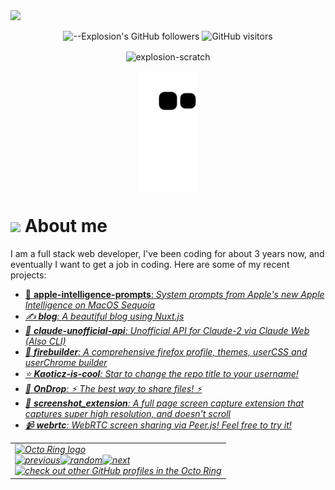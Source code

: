 <picture>
  <source media="(prefers-color-scheme: dark)" srcset="https://user-images.githubusercontent.com/61319150/169753065-1659a66c-faf9-4e8f-b065-b42205df4952.png">
  <img src="https://user-images.githubusercontent.com/61319150/169753029-4ebc7808-4c64-4203-a880-02b38084cca4.png">
</picture>

<div align=center>

![--Explosion's GitHub followers](https://img.shields.io/github/followers/Explosion-Scratch?color=00bbbb&style=for-the-badge&logo=github&logoColor=fff)
![GitHub visitors](https://visitor-badge-reloaded.herokuapp.com/badge?page_id=explosion-scratch.visitor.badge.reloaded&color=00bbbb&style=for-the-badge&logo=github)

</div>

<p align=center><img align="center" src="https://github-readme-streak-stats.herokuapp.com/?user=explosion-scratch&" alt="explosion-scratch" /></p>
<p align=center><img align="center" src="https://raw.githubusercontent.com/Explosion-Scratch/Explosion-scratch/a407529eda6cf7c81265dae00a6eab19d1597632/github-contribution-grid-snake.svg" /></p>

<h1><img src="https://api.iconify.design/noto-v1:beaming-face-with-smiling-eyes.svg" width="25ch"> About me</h1>
  <p>I am a full stack web developer, I've been coding for about 3 years now, and eventually I want to get a job in coding. Here are some of my recent projects:</p>

<ul>
  <!-- START -->	
<li><a href="https://github.com/Explosion-Scratch/apple-intelligence-prompts">🍎 <b>apple-intelligence-prompts</b>: <i>System prompts from Apple's new Apple Intelligence on MacOS Sequoia<i></a></li>	
<li><a href="https://github.com/Explosion-Scratch/blog">✍️ <b>blog</b>: <i>A beautiful blog using Nuxt.js<i></a></li>	
<li><a href="https://github.com/Explosion-Scratch/claude-unofficial-api">🤖 <b>claude-unofficial-api</b>: <i>Unofficial API for Claude-2 via Claude Web (Also CLI)<i></a></li>	
<li><a href="https://github.com/Explosion-Scratch/firebuilder">🦊 <b>firebuilder</b>: <i>A comprehensive firefox profile, themes, userCSS and userChrome builder<i></a></li>	
<li><a href="https://github.com/Explosion-Scratch/Kaoticz-is-cool">⭐️ <b>Kaoticz-is-cool</b>: <i>Star to change the repo title to your username!<i></a></li>	
<li><a href="https://github.com/Explosion-Scratch/OnDrop">📁 <b>OnDrop</b>: <i>⚡ The best way to share files! ⚡<i></a></li>	
<li><a href="https://github.com/Explosion-Scratch/screenshot_extension">📸 <b>screenshot_extension</b>: <i>A full page screen capture extension that captures super high resolution, and doesn't scroll<i></a></li>	
<li><a href="https://github.com/Explosion-Scratch/webrtc">📹 <b>webrtc</b>: <i>WebRTC screen sharing via Peer.js! Feel free to try it!<i></a></li>	
<!-- END -->
</ul>

<table><tbody><tr><td><a href="https://octo-ring.com/"><img src="https://octo-ring.com/static/img/widget/top.png" width="99%" alt="Octo Ring logo" align="top"></a><br><a href="https://octo-ring.com/p/Explosion-Scratch/prev"><img src="https://octo-ring.com/static/img/widget/prev.png" width="33%" alt="previous" align="top" title="previous profile"></a><a href="https://octo-ring.com/p/Explosion-Scratch/random"><img src="https://octo-ring.com/static/img/widget/random.png" width="33%" alt="random" align="top" title="random profile"></a><a href="https://octo-ring.com/p/Explosion-Scratch/next"><img src="https://octo-ring.com/static/img/widget/next.png" width="33%" alt="next" align="top" title="next profile"></a><br><a href="https://octo-ring.com/"><img src="https://octo-ring.com/static/img/widget/bottom.png" width="99%" alt="check out other GitHub profiles in the Octo Ring" align="top"></a></td></tr></tbody></table>
